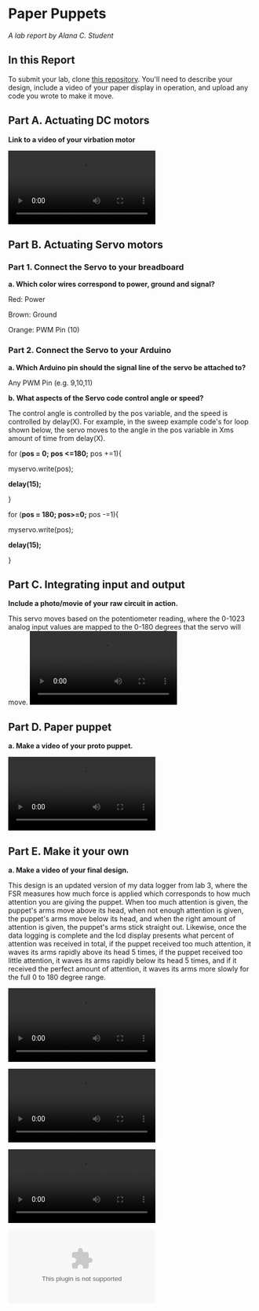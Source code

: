 # Paper Puppets

*A lab report by Alana C. Student*

## In this Report

To submit your lab, clone [this repository](https://github.com/FAR-Lab/IDD-Fa18-Lab4). You'll need to describe your design, include a video of your paper display in operation, and upload any code you wrote to make it move.

## Part A. Actuating DC motors

**Link to a video of your virbation motor**

![vibrating_motor](https://github.com/AlanaCrognale/IDD-Fa19-Lab4/blob/master/vibrating_motor.mov)

## Part B. Actuating Servo motors

### Part 1. Connect the Servo to your breadboard

**a. Which color wires correspond to power, ground and signal?**

Red: Power

Brown: Ground

Orange: PWM Pin (10)

### Part 2. Connect the Servo to your Arduino

**a. Which Arduino pin should the signal line of the servo be attached to?**

Any PWM Pin (e.g. 9,10,11)

**b. What aspects of the Servo code control angle or speed?**

The control angle is controlled by the pos variable, and the speed is controlled by delay(X). For example, in the sweep example code's for loop shown below, the servo moves to the angle in the pos variable in Xms amount of time from delay(X).

for (**pos = 0; pos <=180;** pos +=1){
  
  myservo.write(pos);
  
  **delay(15);**
  
}

for (**pos = 180; pos>=0;** pos -=1){

myservo.write(pos);

**delay(15);**

}
    
## Part C. Integrating input and output

**Include a photo/movie of your raw circuit in action.**

This servo moves based on the potentiometer reading, where the 0-1023 analog input values are mapped to the 0-180 degrees that the servo will move.
![servo](https://github.com/AlanaCrognale/IDD-Fa19-Lab4/blob/master/Servo.mov)

## Part D. Paper puppet

**a. Make a video of your proto puppet.**

![proto_puppet](https://github.com/AlanaCrognale/IDD-Fa19-Lab4/blob/master/proto_puppet.mov)

## Part E. Make it your own

**a. Make a video of your final design.**

This design is an updated version of my data logger from lab 3, where the FSR measures how much force is applied which corresponds to how much attention you are giving the puppet.  When too much attention is given, the puppet's arms move above its head, when not enough attention is given, the puppet's arms move below its head, and when the right amount of attention is given, the puppet's arms stick straight out.  Likewise, once the data logging is complete and the lcd display presents what percent of attention was received in total, if the puppet received too much attention, it waves its arms rapidly above its head 5 times, if the puppet received too little attention, it waves its arms rapidly below its head 5 times, and if it received the perfect amount of attention, it waves its arms more slowly for the full 0 to 180 degree range.

![too_much](https://github.com/AlanaCrognale/IDD-Fa19-Lab4/blob/master/too_much.mov)

![perfect](https://github.com/AlanaCrognale/IDD-Fa19-Lab4/blob/master/perfect.mov)

![not_enough](https://github.com/AlanaCrognale/IDD-Fa19-Lab4/blob/master/not_enough.mov)

![code](https://github.com/AlanaCrognale/IDD-Fa19-Lab4/blob/master/DataLoggerv2.zip)

 
